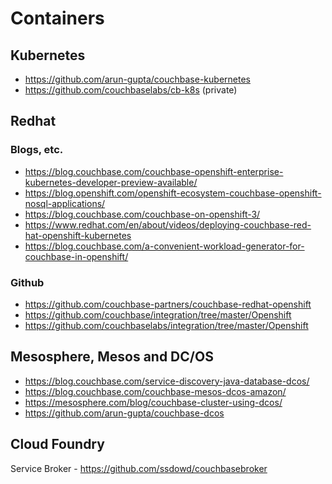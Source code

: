 # Containers

## Kubernetes
* https://github.com/arun-gupta/couchbase-kubernetes
* https://github.com/couchbaselabs/cb-k8s (private)

## Redhat

### Blogs, etc.
* https://blog.couchbase.com/couchbase-openshift-enterprise-kubernetes-developer-preview-available/
* https://blog.openshift.com/openshift-ecosystem-couchbase-openshift-nosql-applications/
* https://blog.couchbase.com/couchbase-on-openshift-3/
* https://www.redhat.com/en/about/videos/deploying-couchbase-red-hat-openshift-kubernetes
* https://blog.couchbase.com/a-convenient-workload-generator-for-couchbase-in-openshift/

### Github
* https://github.com/couchbase-partners/couchbase-redhat-openshift
* https://github.com/couchbase/integration/tree/master/Openshift
* https://github.com/couchbaselabs/integration/tree/master/Openshift

## Mesosphere, Mesos and DC/OS
* https://blog.couchbase.com/service-discovery-java-database-dcos/
* https://blog.couchbase.com/couchbase-mesos-dcos-amazon/
* https://mesosphere.com/blog/couchbase-cluster-using-dcos/
* https://github.com/arun-gupta/couchbase-dcos

## Cloud Foundry
Service Broker - https://github.com/ssdowd/couchbasebroker
